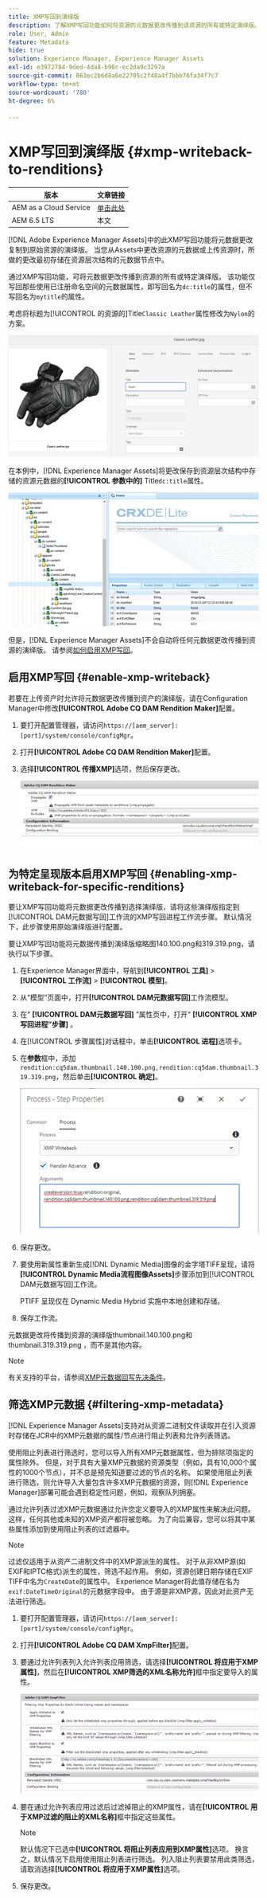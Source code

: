 ```yaml
---
title: XMP写回到演绎版
description: 了解XMP写回功能如何将资源的元数据更改传播到该资源的所有或特定演绎版。
role: User, Admin
feature: Metadata
hide: true
solution: Experience Manager, Experience Manager Assets
exl-id: e3972784-9ded-4da8-b90c-ec2da9c3297a
source-git-commit: 863ec2b6d8a6e22705c2f48a4f7bbb76fa34f7c7
workflow-type: tm+mt
source-wordcount: '780'
ht-degree: 6%

---
```


# XMP写回到演绎版 {#xmp-writeback-to-renditions}

| 版本 | 文章链接 |
| -------- | ---------------------------- |
| AEM as a Cloud Service | [单击此处](https://experienceleague.adobe.com/docs/experience-manager-cloud-service/content/assets/admin/xmp-metadata.html?lang=en) |
| AEM 6.5 LTS | 本文 |

[!DNL Adobe Experience Manager Assets]中的此XMP写回功能将元数据更改复制到原始资源的演绎版。 当您从Assets中更改资源的元数据或上传资源时，所做的更改最初存储在资源层次结构的元数据节点中。

通过XMP写回功能，可将元数据更改传播到资源的所有或特定演绎版。 该功能仅写回那些使用已注册命名空间的元数据属性，即写回名为`dc:title`的属性，但不写回名为`mytitle`的属性。

考虑将标题为[!UICONTROL 的资源的]Title`Classic Leather`属性修改为`Nylon`的方案。

![元数据](assets/metadata.png)

在本例中，[!DNL Experience Manager Assets]将更改保存到资源层次结构中存储的资源元数据的&#x200B;**[!UICONTROL 参数中的]** Title`dc:title`属性。

![元数据已存储](assets/metadata_stored.png)

但是，[!DNL Experience Manager Assets]不会自动将任何元数据更改传播到资源的演绎版。 请参阅[如何启用XMP写回](#enable-xmp-writeback)。

## 启用XMP写回 {#enable-xmp-writeback}

若要在上传资产时允许将元数据更改传播到资产的演绎版，请在Configuration Manager中修改&#x200B;**[!UICONTROL Adobe CQ DAM Rendition Maker]**&#x200B;配置。

1. 要打开配置管理器，请访问`https://[aem_server]:[port]/system/console/configMgr`。
1. 打开&#x200B;**[!UICONTROL Adobe CQ DAM Rendition Maker]**&#x200B;配置。
1. 选择&#x200B;**[!UICONTROL 传播XMP]**&#x200B;选项，然后保存更改。

   ![chlimage_1-135](assets/chlimage_1-346.png)

## 为特定呈现版本启用XMP写回 {#enabling-xmp-writeback-for-specific-renditions}

要让XMP写回功能将元数据更改传播到选择演绎版，请将这些演绎版指定到[!UICONTROL DAM元数据写回]工作流的XMP写回进程工作流步骤。 默认情况下，此步骤使用原始演绎版进行配置。

要让XMP写回功能将元数据传播到演绎版缩略图140.100.png和319.319.png，请执行以下步骤。

1. 在Experience Manager界面中，导航到&#x200B;**[!UICONTROL 工具]** > **[!UICONTROL 工作流]** > **[!UICONTROL 模型]**。
1. 从“模型”页面中，打开&#x200B;**[!UICONTROL DAM元数据写回]**&#x200B;工作流模型。
1. 在“ **[!UICONTROL DAM元数据写回]** ”属性页中，打开“ **[!UICONTROL XMP写回进程”步骤]** 。
1. 在[!UICONTROL 步骤属性]对话框中，单击&#x200B;**[!UICONTROL 进程]**&#x200B;选项卡。
1. 在&#x200B;**参数**&#x200B;框中，添加`rendition:cq5dam.thumbnail.140.100.png,rendition:cq5dam.thumbnail.319.319.png`，然后单击&#x200B;**[!UICONTROL 确定]**。

   ![step_properties](assets/step_properties.png)

1. 保存更改。
1. 要使用新属性重新生成[!DNL Dynamic Media]图像的金字塔TIFF呈现，请将&#x200B;**[!UICONTROL Dynamic Media流程图像Assets]**&#x200B;步骤添加到[!UICONTROL DAM元数据写回]工作流。

   PTIFF 呈现仅在 Dynamic Media Hybrid 实施中本地创建和存储。

1. 保存工作流。

元数据更改将传播到资源的演绎版thumbnail.140.100.png和thumbnail.319.319.png ，而不是其他内容。

>[!NOTE]
>
>有关支持的平台，请参阅[XMP元数据回写先决条件](/help/sites-deploying/technical-requirements.md#requirements-for-aem-assets-xmp-metadata-write-back)。

## 筛选XMP元数据 {#filtering-xmp-metadata}

[!DNL Experience Manager Assets]支持对从资源二进制文件读取并在引入资源时存储在JCR中的XMP元数据的属性/节点进行阻止列表和允许列表筛选。

使用阻止列表进行筛选时，您可以导入所有XMP元数据属性，但为排除项指定的属性除外。 但是，对于具有大量XMP元数据的资源类型（例如，具有10,000个属性的1000个节点），并不总是预先知道要过滤的节点的名称。 如果使用阻止列表进行筛选，则允许导入大量包含许多XMP元数据的资源，则[!DNL Experience Manager]部署可能会遇到稳定性问题，例如，观察队列拥塞。

通过允许列表过滤XMP元数据通过允许您定义要导入的XMP属性来解决此问题。 这样，任何其他或未知的XMP资产都将被忽略。 为了向后兼容，您可以将其中某些属性添加到使用阻止列表的过滤器中。

>[!NOTE]
>
>过滤仅适用于从资产二进制文件中的XMP源派生的属性。 对于从非XMP源(如EXIF和IPTC格式)派生的属性，筛选不起作用。 例如，资源创建日期存储在EXIF TIFF中名为`CreateDate`的属性中。 Experience Manager将此值存储在名为`exif:DateTimeOriginal`的元数据字段中。 由于源是非XMP源，因此对此资产无法进行筛选。

1. 要打开配置管理器，请访问`https://[aem_server]:[port]/system/console/configMgr`。
1. 打开&#x200B;**[!UICONTROL Adobe CQ DAM XmpFilter]**&#x200B;配置。
1. 要通过允许列表列入允许列表应用筛选，请选择&#x200B;**[!UICONTROL 将应用于XMP属性]**，然后在&#x200B;**[!UICONTROL XMP筛选的XML名称允许]**&#x200B;框中指定要导入的属性。

   ![chlimage_1-136](assets/chlimage_1-347.png)

1. 要在通过允许列表应用过滤后过滤掉阻止的XMP属性，请在&#x200B;**[!UICONTROL 用于XMP过滤的阻止的XML名称]**&#x200B;框中指定这些属性。

   >[!NOTE]
   >
   >默认情况下已选中&#x200B;**[!UICONTROL 将阻止列表应用到XMP属性]**&#x200B;选项。 换言之，默认情况下启用使用阻止列表进行筛选。 列入阻止列表要禁用此类筛选，请取消选择&#x200B;**[!UICONTROL 将应用于XMP属性]**&#x200B;选项。

1. 保存更改。
